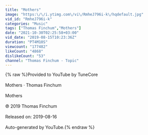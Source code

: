 ```yaml
---
title: "Mothers"
image: "https:\/\/i.ytimg.com\/vi\/RmheJ796i-k\/hqdefault.jpg"
vid_id: "RmheJ796i-k"
categories: "Music"
tags: ["Thomas Finchum","Mothers"]
date: "2021-10-30T02:25:58+03:00"
vid_date: "2019-08-15T10:23:36Z"
duration: "PT4M10S"
viewcount: "177482"
likeCount: "4868"
dislikeCount: "53"
channel: "Thomas Finchum - Topic"
---
```

{% raw %}Provided to YouTube by TuneCore<br /><br />Mothers · Thomas Finchum<br /><br />Mothers<br /><br />℗ 2019 Thomas Finchum<br /><br />Released on: 2019-08-16<br /><br />Auto-generated by YouTube.{% endraw %}
